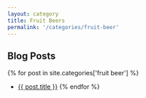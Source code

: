 ```yaml
---
layout: category
title: Fruit Beers
permalink: '/categories/fruit-beer'
---
```


## Blog Posts

{% for post in site.categories['fruit beer'] %}
  * <a href="{{post.url}}"  target="_self">{{ post.title }}</a>
{% endfor %}
